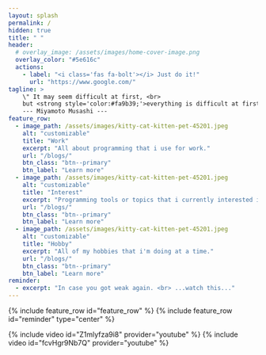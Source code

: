 ```yaml
---
layout: splash
permalink: /
hidden: true
title: " "
header:
  # overlay_image: /assets/images/home-cover-image.png
  overlay_color: "#5e616c"
  actions:
    - label: "<i class='fas fa-bolt'></i> Just do it!"
      url: "https://www.google.com/"
tagline: > 
    \" It may seem difficult at first, <br>
    but <strong style='color:#fa9b39;'>everything is difficult at first.</strong>\" <br><br>
    --- Miyamoto Musashi ---
feature_row:
  - image_path: /assets/images/kitty-cat-kitten-pet-45201.jpeg
    alt: "customizable"
    title: "Work"
    excerpt: "All about programming that i use for work."
    url: "/blogs/"
    btn_class: "btn--primary"
    btn_label: "Learn more"
  - image_path: /assets/images/kitty-cat-kitten-pet-45201.jpeg
    alt: "customizable"
    title: "Interest"
    excerpt: "Programming tools or topics that i currently interested in."
    url: "/blogs/"
    btn_class: "btn--primary"
    btn_label: "Learn more" 
  - image_path: /assets/images/kitty-cat-kitten-pet-45201.jpeg
    alt: "customizable"
    title: "Hobby"
    excerpt: "All of my hobbies that i'm doing at a time."
    url: "/blogs/"
    btn_class: "btn--primary"
    btn_label: "Learn more"
reminder:
  - excerpt: "In case you got weak again. <br> ...watch this..."
---
```


{% include feature_row id="feature_row" %}
{% include feature_row id="reminder" type="center" %}

{% include video id="Z1mlyfza9i8" provider="youtube" %}
{% include video id="fcvHgr9Nb7Q" provider="youtube" %}
